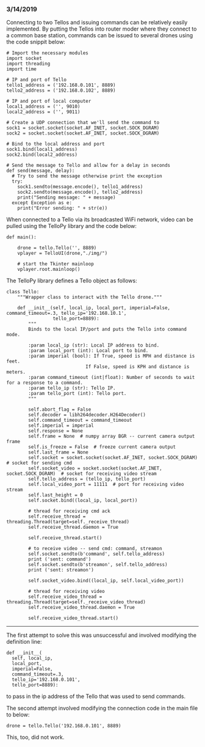 ### 3/14/2019

Connecting to two Tellos and issuing commands can be relatively easily implemented. By putting the Tellos into router moder where they connect to a common base station, commands can be issued to several drones using the code snippit below:

```
# Import the necessary modules
import socket
import threading
import time

# IP and port of Tello
tello1_address = ('192.168.0.101', 8889)
tello2_address = ('192.168.0.102', 8889)

# IP and port of local computer
local1_address = ('', 9010)
local2_address = ('', 9011)

# Create a UDP connection that we'll send the command to
sock1 = socket.socket(socket.AF_INET, socket.SOCK_DGRAM)
sock2 = socket.socket(socket.AF_INET, socket.SOCK_DGRAM)

# Bind to the local address and port
sock1.bind(local1_address)
sock2.bind(local2_address)

# Send the message to Tello and allow for a delay in seconds
def send(message, delay):
  # Try to send the message otherwise print the exception
  try:
    sock1.sendto(message.encode(), tello1_address)
    sock2.sendto(message.encode(), tello2_address)
    print("Sending message: " + message)
  except Exception as e:
    print("Error sending: " + str(e))
```

When connected to a Tello via its broadcasted WiFi network, video can be pulled using the TelloPy library and the code below:
```
def main():

    drone = tello.Tello('', 8889)  
    vplayer = TelloUI(drone,"./img/")

	# start the Tkinter mainloop
    vplayer.root.mainloop()
```

The TelloPy library defines a Tello object as follows:
```
class Tello:
    """Wrapper class to interact with the Tello drone."""

    def __init__(self, local_ip, local_port, imperial=False, command_timeout=.3, tello_ip='192.168.10.1',
                 tello_port=8889):
        """
        Binds to the local IP/port and puts the Tello into command mode.

        :param local_ip (str): Local IP address to bind.
        :param local_port (int): Local port to bind.
        :param imperial (bool): If True, speed is MPH and distance is feet.
                             If False, speed is KPH and distance is meters.
        :param command_timeout (int|float): Number of seconds to wait for a response to a command.
        :param tello_ip (str): Tello IP.
        :param tello_port (int): Tello port.
        """

        self.abort_flag = False
        self.decoder = libh264decoder.H264Decoder()
        self.command_timeout = command_timeout
        self.imperial = imperial
        self.response = None  
        self.frame = None  # numpy array BGR -- current camera output frame
        self.is_freeze = False  # freeze current camera output
        self.last_frame = None
        self.socket = socket.socket(socket.AF_INET, socket.SOCK_DGRAM)  # socket for sending cmd
        self.socket_video = socket.socket(socket.AF_INET, socket.SOCK_DGRAM)  # socket for receiving video stream
        self.tello_address = (tello_ip, tello_port)
        self.local_video_port = 11111  # port for receiving video stream
        self.last_height = 0
        self.socket.bind((local_ip, local_port))

        # thread for receiving cmd ack
        self.receive_thread = threading.Thread(target=self._receive_thread)
        self.receive_thread.daemon = True

        self.receive_thread.start()

        # to receive video -- send cmd: command, streamon
        self.socket.sendto(b'command', self.tello_address)
        print ('sent: command')
        self.socket.sendto(b'streamon', self.tello_address)
        print ('sent: streamon')

        self.socket_video.bind((local_ip, self.local_video_port))

        # thread for receiving video
        self.receive_video_thread = threading.Thread(target=self._receive_video_thread)
        self.receive_video_thread.daemon = True

        self.receive_video_thread.start()
```

---

The first attempt to solve this was unsuccessful and involved modifying the definition line:
```
def __init__(
  self, local_ip,
  local_port,
  imperial=False,
  command_timeout=.3,
  tello_ip='192.168.0.101',
  tello_port=8889):
```
to pass in the ip address of the Tello that was used to send commands.

The second attempt involved modifying the connection code in the main file to below:
```
drone = tello.Tello('192.168.0.101', 8889)  
```
This, too, did not work.
